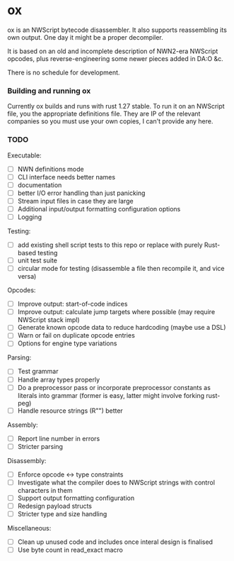 ox
==

ox is an NWScript bytecode disassembler. It also supports reassembling its own output.
One day it might be a proper decompiler.

It is based on an old and incomplete description of NWN2-era NWScript opcodes, plus reverse-engineering some newer pieces added in DA:O &c.

There is no schedule for development.

### Building and running ox

Currently ox builds and runs with rust 1.27 stable. To run it on an NWScript file, you the appropriate definitions file. They are IP of the relevant companies so you must use your own copies, I can't provide any here.

### TODO

Executable:

- [ ] NWN definitions mode
- [ ] CLI interface needs better names
- [ ] documentation
- [ ] better I/O error handling than just panicking
- [ ] Stream input files in case they are large
- [ ] Additional input/output formatting configuration options
- [ ] Logging

Testing:

- [ ] add existing shell script tests to this repo or replace with purely Rust-based testing
- [ ] unit test suite
- [ ] circular mode for testing (disassemble a file then recompile it, and vice versa)

Opcodes:

- [ ] Improve output: start-of-code indices
- [ ] Improve output: calculate jump targets where possible (may require NWScript stack impl)
- [ ] Generate known opcode data to reduce hardcoding (maybe use a DSL)
- [ ] Warn or fail on duplicate opcode entries
- [ ] Options for engine type variations

Parsing:

- [ ] Test grammar
- [ ] Handle array types properly
- [ ] Do a preprocessor pass or incorporate preprocessor constants as literals into grammar (former is easy, latter might involve forking rust-peg)
- [ ] Handle resource strings (R"") better

Assembly:

- [ ] Report line number in errors
- [ ] Stricter parsing

Disassembly:

- [ ] Enforce opcode <-> type constraints
- [ ] Investigate what the compiler does to NWScript strings with control characters in them
- [ ] Support output formatting configuration
- [ ] Redesign payload structs
- [ ] Stricter type and size handling

Miscellaneous:

- [ ] Clean up unused code and includes once interal design is finalised
- [ ] Use byte count in read_exact macro